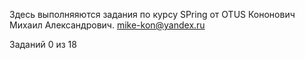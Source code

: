 Здесь выполняяются задания по курсу SPring от OTUS
Кононович Михаил Александрович.
mike-kon@yandex.ru

Заданий 0 из 18
